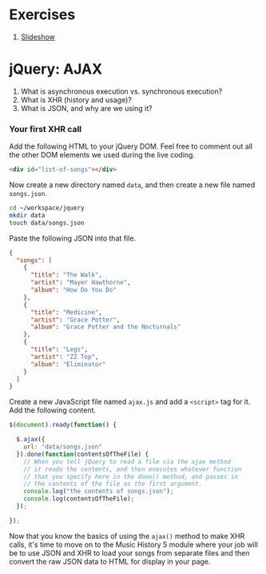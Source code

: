 # Exercises

1. [Slideshow](../exercises/MJ_JQUERY_SLIDESHOW.md)

# jQuery: AJAX

1. What is asynchronous execution vs. synchronous execution?
1. What is XHR (history and usage)?
1. What is JSON, and why are we using it?

### Your first XHR call

Add the following HTML to your jQuery DOM. Feel free to comment out all the other DOM elements we used during the live coding.

```html
<div id="list-of-songs"></div>
```

Now create a new directory named `data`, and then create a new file named `songs.json`.

```bash
cd ~/workspace/jquery
mkdir data
touch data/songs.json
```

Paste the following JSON into that file.

```json
{
  "songs": [
    {
      "title": "The Walk",
      "artist": "Mayer Hawthorne",
      "album": "How Do You Do"
    },
    {
      "title": "Medicine",
      "artist": "Grace Potter",
      "album": "Grace Potter and the Nocturnals"
    },
    {
      "title": "Legs",
      "artist": "ZZ Top",
      "album": "Eliminator"
    }
  ]
}
```

Create a new JavaScript file named `ajax.js` and add a `<script>` tag for it. Add the following content.

```js
$(document).ready(function() {

  $.ajax({
    url: "data/songs.json"
  }).done(function(contentsOfTheFile) {
    // When you tell jQuery to read a file via the ajax method
    // it reads the contents, and then executes whatever function
    // that you specify here in the done() method, and passes in
    // the contents of the file as the first argument.
    console.log("the contents of songs.json");
    console.log(contentsOfTheFile);
  });

});
```

Now that you know the basics of using the `ajax()` method to make XHR calls, it's time to move on to the Music History 5 module where your job will be to use JSON and XHR to load your songs from separate files and then convert the raw JSON data to HTML for display in your page.
